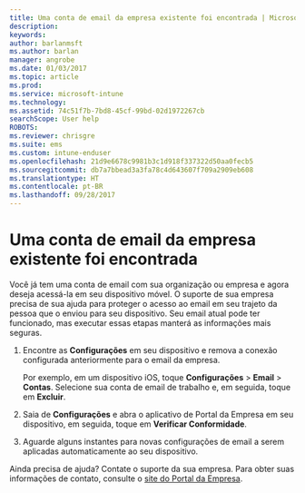 ```yaml
---
title: Uma conta de email da empresa existente foi encontrada | Microsoft Docs
description: 
keywords: 
author: barlanmsft
ms.author: barlan
manager: angrobe
ms.date: 01/03/2017
ms.topic: article
ms.prod: 
ms.service: microsoft-intune
ms.technology: 
ms.assetid: 74c51f7b-7bd8-45cf-99bd-02d1972267cb
searchScope: User help
ROBOTS: 
ms.reviewer: chrisgre
ms.suite: ems
ms.custom: intune-enduser
ms.openlocfilehash: 21d9e6678c9981b3c1d918f337322d50aa0fecb5
ms.sourcegitcommit: db7a7bbead3a3fa78c4d643607f709a2909eb608
ms.translationtype: HT
ms.contentlocale: pt-BR
ms.lasthandoff: 09/28/2017
---
```

# <a name="an-existing-company-email-account-was-found"></a>Uma conta de email da empresa existente foi encontrada

Você já tem uma conta de email com sua organização ou empresa e agora deseja acessá-la em seu dispositivo móvel. O suporte de sua empresa precisa de sua ajuda para proteger o acesso ao email em seu trajeto da pessoa que o enviou para seu dispositivo. Seu email atual pode ter funcionado, mas executar essas etapas manterá as informações mais seguras.

1.  Encontre as **Configurações** em seu dispositivo e remova a conexão configurada anteriormente para o email da empresa.

    Por exemplo, em um dispositivo iOS, toque **Configurações** > **Email** > **Contas**. Selecione sua conta de email de trabalho e, em seguida, toque em **Excluir**.

2.  Saia de **Configurações** e abra o aplicativo de Portal da Empresa em seu dispositivo, em seguida, toque em **Verificar Conformidade**.

3.  Aguarde alguns instantes para novas configurações de email a serem aplicadas automaticamente ao seu dispositivo.

Ainda precisa de ajuda? Contate o suporte da sua empresa. Para obter suas informações de contato, consulte o [site do Portal da Empresa](https://portal.manage.microsoft.com).

